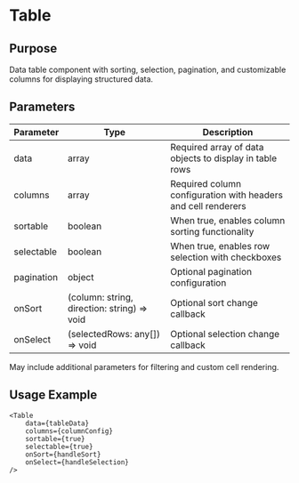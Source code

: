 # Table

## Purpose

Data table component with sorting, selection, pagination, and customizable columns for displaying structured data.

## Parameters

| Parameter  | Type                                        | Description                                                   |
| ---------- | ------------------------------------------- | ------------------------------------------------------------- |
| data       | array                                       | Required array of data objects to display in table rows       |
| columns    | array                                       | Required column configuration with headers and cell renderers |
| sortable   | boolean                                     | When true, enables column sorting functionality               |
| selectable | boolean                                     | When true, enables row selection with checkboxes              |
| pagination | object                                      | Optional pagination configuration                             |
| onSort     | (column: string, direction: string) => void | Optional sort change callback                                 |
| onSelect   | (selectedRows: any[]) => void               | Optional selection change callback                            |

May include additional parameters for filtering and custom cell rendering.

## Usage Example

```tsx
<Table
    data={tableData}
    columns={columnConfig}
    sortable={true}
    selectable={true}
    onSort={handleSort}
    onSelect={handleSelection}
/>
```
